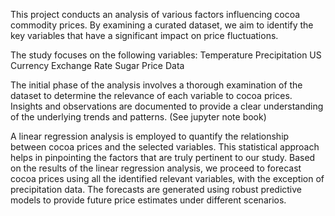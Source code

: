 This project conducts an analysis of various factors influencing cocoa commodity prices. By examining a curated dataset, we aim to identify the key variables that have a significant impact on price fluctuations.

The study focuses on the following variables:
 Temperature
 Precipitation
 US Currency Exchange Rate
 Sugar Price Data

The initial phase of the analysis involves a thorough examination of the dataset to determine the relevance of each variable to cocoa prices. Insights and observations are documented to provide a clear understanding of the underlying trends and patterns. (See jupyter note book)

A linear regression analysis is employed to quantify the relationship between cocoa prices and the selected variables. This statistical approach helps in pinpointing the factors that are truly pertinent to our study.
Based on the results of the linear regression analysis, we proceed to forecast cocoa prices using all the identified relevant variables, with the exception of precipitation data. The forecasts are generated using robust predictive models to provide future price estimates under different scenarios.
